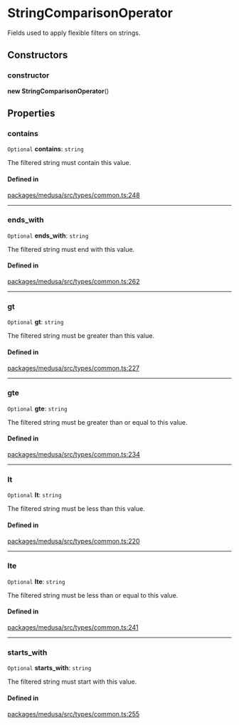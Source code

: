 # StringComparisonOperator

Fields used to apply flexible filters on strings.

## Constructors

### constructor

**new StringComparisonOperator**()

## Properties

### contains

 `Optional` **contains**: `string`

The filtered string must contain this value.

#### Defined in

[packages/medusa/src/types/common.ts:248](https://github.com/medusajs/medusa/blob/3d9f5ae63/packages/medusa/src/types/common.ts#L248)

___

### ends\_with

 `Optional` **ends\_with**: `string`

The filtered string must end with this value.

#### Defined in

[packages/medusa/src/types/common.ts:262](https://github.com/medusajs/medusa/blob/3d9f5ae63/packages/medusa/src/types/common.ts#L262)

___

### gt

 `Optional` **gt**: `string`

The filtered string must be greater than this value.

#### Defined in

[packages/medusa/src/types/common.ts:227](https://github.com/medusajs/medusa/blob/3d9f5ae63/packages/medusa/src/types/common.ts#L227)

___

### gte

 `Optional` **gte**: `string`

The filtered string must be greater than or equal to this value.

#### Defined in

[packages/medusa/src/types/common.ts:234](https://github.com/medusajs/medusa/blob/3d9f5ae63/packages/medusa/src/types/common.ts#L234)

___

### lt

 `Optional` **lt**: `string`

The filtered string must be less than this value.

#### Defined in

[packages/medusa/src/types/common.ts:220](https://github.com/medusajs/medusa/blob/3d9f5ae63/packages/medusa/src/types/common.ts#L220)

___

### lte

 `Optional` **lte**: `string`

The filtered string must be less than or equal to this value.

#### Defined in

[packages/medusa/src/types/common.ts:241](https://github.com/medusajs/medusa/blob/3d9f5ae63/packages/medusa/src/types/common.ts#L241)

___

### starts\_with

 `Optional` **starts\_with**: `string`

The filtered string must start with this value.

#### Defined in

[packages/medusa/src/types/common.ts:255](https://github.com/medusajs/medusa/blob/3d9f5ae63/packages/medusa/src/types/common.ts#L255)
